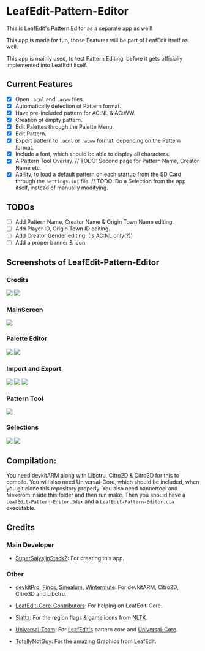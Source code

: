 # LeafEdit-Pattern-Editor
This is LeafEdit's Pattern Editor as a separate app as well!

This app is made for fun, those Features will be part of LeafEdit itself as well.

This app is mainly used, to test Pattern Editing, before it gets officially implemented into LeafEdit itself.

## Current Features
- [x] Open `.acnl` and `.acww` files.
- [x] Automatically detection of Pattern format.
- [x] Have pre-included pattern for AC:NL & AC:WW.
- [x] Creation of empty pattern.
- [x] Edit Palettes through the Palette Menu.
- [x] Edit Pattern.
- [x] Export pattern to `.acnl` or `.acww` format, depending on the Pattern format.
- [x] Include a font, which should be able to display all characters.
- [x] A Pattern Tool Overlay. // TODO: Second page for Pattern Name, Creator Name etc.
- [x] Ability, to load a default pattern on each startup from the SD Card through the `Settings.ini` file. // TODO: Do a Selection from the app itself, instead of manually modifying.

## TODOs
- [ ] Add Pattern Name, Creator Name & Origin Town Name editing.
- [ ] Add Player ID, Origin Town ID editing.
- [ ] Add Creator Gender editing. (Is AC:NL only(?))
- [ ] Add a proper banner & icon.

## Screenshots of LeafEdit-Pattern-Editor
### Credits
![](https://github.com/SuperSaiyajinStackZ/LeafEdit-Pattern-Editor/blob/master/screenshots/splash.png) ![](https://github.com/SuperSaiyajinStackZ/LeafEdit-Pattern-Editor/blob/master/screenshots/credits.png)

### MainScreen
![](https://github.com/SuperSaiyajinStackZ/LeafEdit-Pattern-Editor/blob/master/screenshots/main.png)

### Palette Editor
![](https://github.com/SuperSaiyajinStackZ/LeafEdit-Pattern-Editor/blob/master/screenshots/paletteEditor.png) ![](https://github.com/SuperSaiyajinStackZ/LeafEdit-Pattern-Editor/blob/master/screenshots/colorGroup.png)

### Import and Export
![](https://github.com/SuperSaiyajinStackZ/LeafEdit-Pattern-Editor/blob/master/screenshots/export.png) ![](https://github.com/SuperSaiyajinStackZ/LeafEdit-Pattern-Editor/blob/master/screenshots/import.png) ![](https://github.com/SuperSaiyajinStackZ/LeafEdit-Pattern-Editor/blob/master/screenshots/prompt.png)

### Pattern Tool
![](https://github.com/SuperSaiyajinStackZ/LeafEdit-Pattern-Editor/blob/master/screenshots/toolMenu.png)

### Selections
![](https://github.com/SuperSaiyajinStackZ/LeafEdit-Pattern-Editor/blob/master/screenshots/saveSelect.png) ![](https://github.com/SuperSaiyajinStackZ/LeafEdit-Pattern-Editor/blob/master/screenshots/regionSelect.png)


## Compilation:
You need devkitARM along with Libctru, Citro2D & Citro3D for this to compile. You will also need Universal-Core, which should be included, when you git clone this repository properly. You also need bannertool and Makerom inside this folder and then run make. Then you should have a `LeafEdit-Pattern-Editor.3dsx` and a `LeafEdit-Pattern-Editor.cia` executable.

## Credits
### Main Developer
- [SuperSaiyajinStackZ](https://github.com/SuperSaiyajinStackZ): For creating this app.

### Other
- [devkitPro](https://github.com/devkitPro), [Fincs](https://github.com/fincs), [Smealum](https://github.com/smealum), [Wintermute](https://github.com/WinterMute): For devkitARM, Citro2D, Citro3D and Libctru.

- [LeafEdit-Core-Contributors](https://github.com/Universal-Team/LeafEdit): For helping on LeafEdit-Core.

- [Slattz](https://github.com/Slattz): For the region flags & game icons from [NLTK](https://github.com/Slattz/NLTK).

- [Universal-Team](https://github.com/Universal-Team): For [LeafEdit's](https://github.com/Universal-Team/LeafEdit) pattern core and [Universal-Core](https://github.com/Universal-Team/Universal-Core).

- [TotallyNotGuy](https://github.com/TotallyNotGuy): For the amazing Graphics from LeafEdit.